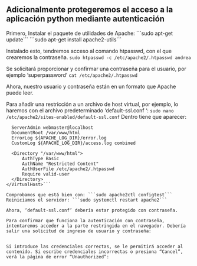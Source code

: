 <h2>Adicionalmente protegeremos el acceso a la aplicación python mediante autenticación</h2>
	Primero,  Instalar el paquete de utilidades de Apache:
	```sudo apt-get update```
```sudo apt-get install apache2-utils```

Instalado esto, tendremos acceso al comando htpasswd, con el que crearemos la contraseña.
	```sudo htpasswd -c /etc/apache2/.htpasswd andrea```

Se solicitará proporcionar y confirmar una contraseña para el usuario, por ejemplo ‘superpassword’
```cat /etc/apache2/.htpasswd```

Ahora, nuestro usuario y contraseña están en un formato que Apache puede leer.

Para añadir una restricción a un archivo de host virtual, por ejemplo, lo haremos con el archivo predeterminado ‘default-ssl.conf ‘:
```sudo nano /etc/apache2/sites-enabled/default-ssl.conf```
Dentro tiene que aparecer:
```<VirtualHost *:80>
  ServerAdmin webmaster@localhost
  DocumentRoot /var/www/html
  ErrorLog ${APACHE_LOG_DIR}/error.log
  CustomLog ${APACHE_LOG_DIR}/access.log combined

  <Directory "/var/www/html">
      AuthType Basic
      AuthName "Restricted Content"
      AuthUserFile /etc/apache2/.htpasswd
      Require valid-user
  </Directory>
</VirtualHost>```

Comprobamos que está bien con: ```sudo apache2ctl configtest```
Reiniciamos el servidor: ```sudo systemctl restart apache2```

Ahora, ‘default-ssl.conf’ debería estar protegido con contraseña.

Para confirmar que funciona la autenticación con contraseña, intentaremos acceder a la parte restringida en el navegador. Debería salir una solicitud de ingreso de usuario y contraseña:


Si introduce las credenciales correctas, se le permitirá acceder al contenido. Si escribe credenciales incorrectas o presiona “Cancel”, verá la página de error “Unauthorized”:



